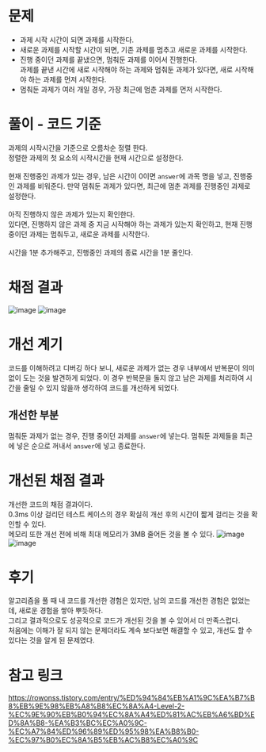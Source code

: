 # 문제

- 과제 시작 시간이 되면 과제를 시작한다.
- 새로운 과제를 시작할 시간이 되면, 기존 과제를 멈추고 새로운 과제를 시작한다.
- 진행 중이던 과제를 끝냈으면, 멈춰둔 과제를 이어서 진행한다.<br>과제를 끝낸 시간에 새로 시작해야 하는 과제와 멈춰둔 과제가 있다면, 새로 시작해야 하는 과제를 먼저 시작한다.
- 멈춰둔 과제가 여러 개일 경우, 가장 최근에 멈춘 과제를 먼저 시작한다.

# 풀이 - 코드 기준

과제의 시작시간을 기준으로 오름차순 정렬 한다.<br>
정렬한 과제의 첫 요소의 시작시간을 현재 시간으로 설정한다.<br><br>
현재 진행중인 과제가 있는 경우, 남은 시간이 0이면 `answer`에 과목 명을 넣고, 진행중인 과제를 비워준다. 만약 멈춰둔 과제가 있다면, 최근에 멈춘 과제를 진행중인 과제로 설정한다.<br><br>
아직 진행하지 않은 과제가 있는지 확인한다.<br>
있다면, 진행하지 않은 과제 중 지금 시작해야 하는 과제가 있는지 확인하고, 현재 진행중이던 과제는 멈춰두고, 새로운 과제를 시작한다.<br><br>
시간을 1분 추가해주고, 진행중인 과제의 종료 시간을 1분 줄인다.<br>

# 채점 결과

![image](https://github.com/bo-gyeong/Algo/assets/58285947/751c4529-cc12-45b7-abd4-74b1f9964fc2)
![image](https://github.com/bo-gyeong/Algo/assets/58285947/89ca4d10-ddb7-4fe0-9c6d-9022c3d50bb5)

# 개선 계기

코드를 이해하려고 디버깅 하다 보니, 새로운 과제가 없는 경우 내부에서 반복문이 의미없이 도는 것을 발견하게 되었다. 이 경우 반복문을 돌지 않고 남은 과제를 처리하여 시간을 줄일 수 있지 않을까 생각하여 코드를 개선하게 되었다.

## 개선한 부분

멈춰둔 과제가 없는 경우, 진행 중이던 과제를 `answer`에 넣는다. 멈춰둔 과제들을 최근에 넣은 순으로 꺼내서 `answer`에 넣고 종료한다.

# 개선된 채점 결과

개선한 코드의 채점 결과이다.<br>
0.3ms 이상 걸리던 테스트 케이스의 경우 확실히 개선 후의 시간이 짧게 걸리는 것을 확인할 수 있다.<br>
메모리 또한 개선 전에 비해 최대 메모리가 3MB 줄어든 것을 볼 수 있다.
![image](https://github.com/bo-gyeong/Algo/assets/58285947/48bdf5ed-29ec-4348-902b-3bfc1654778b)
![image](https://github.com/bo-gyeong/Algo/assets/58285947/4ec80ee7-c215-4b98-b6b0-a8eeead7036d)

# 후기

알고리즘을 풀 때 내 코드를 개선한 경험은 있지만, 남의 코드를 개선한 경험은 없었는데, 새로운 경험을 쌓아 뿌듯하다.<br>
그리고 결과적으로도 성공적으로 코드가 개선된 것을 볼 수 있어서 더 만족스럽다.<br>
처음에는 이해가 잘 되지 않는 문제더라도 계속 보다보면 해결할 수 있고, 개선도 할 수 있다는 것을 알게 된 문제였다.

# 참고 링크

https://rowonss.tistory.com/entry/%ED%94%84%EB%A1%9C%EA%B7%B8%EB%9E%98%EB%A8%B8%EC%8A%A4-Level-2-%EC%9E%90%EB%B0%94%EC%8A%A4%ED%81%AC%EB%A6%BD%ED%8A%B8-%EA%B3%BC%EC%A0%9C-%EC%A7%84%ED%96%89%ED%95%98%EA%B8%B0-%EC%97%B0%EC%8A%B5%EB%AC%B8%EC%A0%9C
